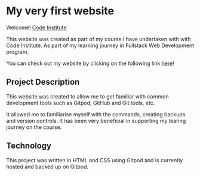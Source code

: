 # My very first website

Welcome! [Code Institute](https://codeinstitute.net)

This website was created as part of my course I have undertaken with with Code Institute. As part of my learning journey in Fullstack Web Development program.

You can check out my website by clicking on the following link [here](https://gregcotech007.github.io/my-full-template/)!

## Project Description
This website was created to allow me to get familiar with common development tools such as Gitpod, GitHub and Git tools, etc. 

It allowed me to familiarise myself with the commands, creating backups and version controls. It has been very beneficial in supporting my learing journey on the course.

## Technology
This project was written in HTML and CSS using Gitpod and is currently hosted and backed up on Gitpod.
